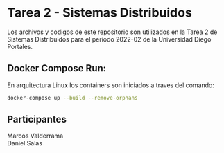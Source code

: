 # Tarea 2 - Sistemas Distribuidos

Los archivos y codigos de este repositorio son utilizados en la Tarea 2 de Sistemas Distribuidos para el periodo 2022-02 de la Universidad Diego Portales.

## Docker Compose Run:

En arquitectura Linux los containers son iniciados a traves del comando:

```bash
docker-compose up --build --remove-orphans
```

## Participantes

Marcos Valderrama \
Daniel Salas
